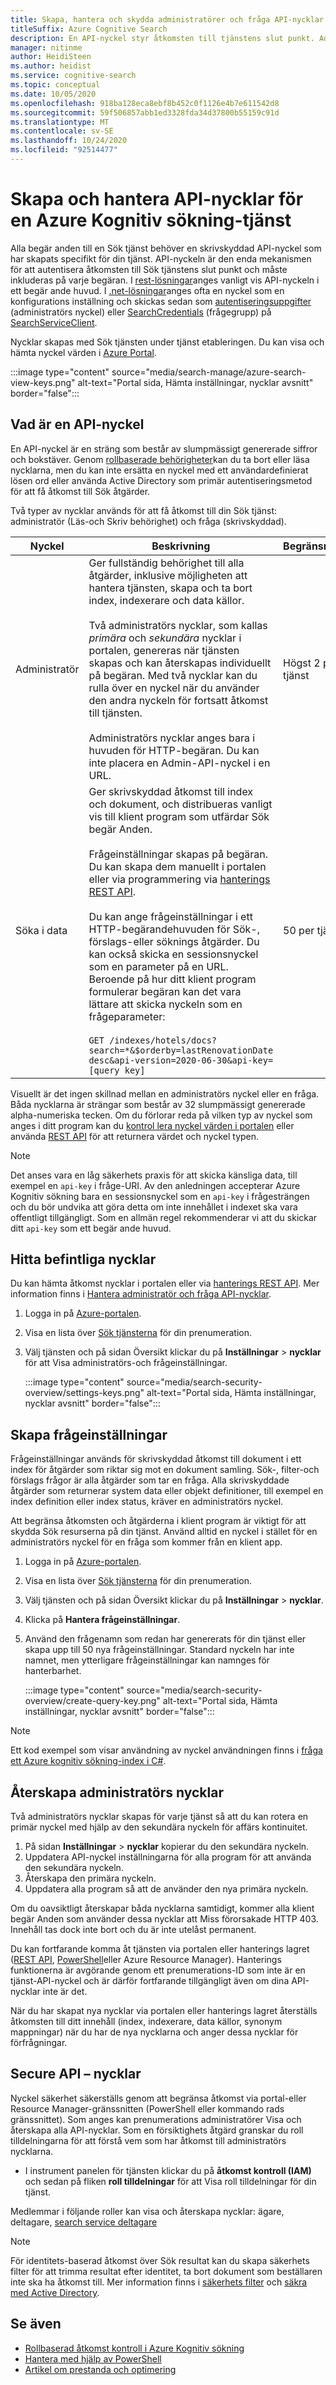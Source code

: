 ```yaml
---
title: Skapa, hantera och skydda administratörer och fråga API-nycklar
titleSuffix: Azure Cognitive Search
description: En API-nyckel styr åtkomsten till tjänstens slut punkt. Administratörs nycklar ger Skriv behörighet. Det går att skapa frågeinställningar för skrivskyddad åtkomst.
manager: nitinme
author: HeidiSteen
ms.author: heidist
ms.service: cognitive-search
ms.topic: conceptual
ms.date: 10/05/2020
ms.openlocfilehash: 918ba128eca8ebf8b452c0f1126e4b7e611542d8
ms.sourcegitcommit: 59f506857abb1ed3328fda34d37800b55159c91d
ms.translationtype: MT
ms.contentlocale: sv-SE
ms.lasthandoff: 10/24/2020
ms.locfileid: "92514477"
---
```

# <a name="create-and-manage-api-keys-for-an-azure-cognitive-search-service"></a>Skapa och hantera API-nycklar för en Azure Kognitiv sökning-tjänst

Alla begär anden till en Sök tjänst behöver en skrivskyddad API-nyckel som har skapats specifikt för din tjänst. API-nyckeln är den enda mekanismen för att autentisera åtkomsten till Sök tjänstens slut punkt och måste inkluderas på varje begäran. I [rest-lösningar](search-get-started-postman.md)anges vanligt vis API-nyckeln i ett begär ande huvud. I [.net-lösningar](search-howto-dotnet-sdk.md#core-scenarios)anges ofta en nyckel som en konfigurations inställning och skickas sedan som [autentiseringsuppgifter](/dotnet/api/microsoft.azure.search.searchserviceclient.credentials) (administratörs nyckel) eller [SearchCredentials](/dotnet/api/microsoft.azure.search.searchserviceclient.searchcredentials) (frågegrupp) på [SearchServiceClient](/dotnet/api/microsoft.azure.search.searchserviceclient).

Nycklar skapas med Sök tjänsten under tjänst etableringen. Du kan visa och hämta nyckel värden i [Azure Portal](https://portal.azure.com).

:::image type="content" source="media/search-manage/azure-search-view-keys.png" alt-text="Portal sida, Hämta inställningar, nycklar avsnitt" border="false":::

## <a name="what-is-an-api-key"></a>Vad är en API-nyckel

En API-nyckel är en sträng som består av slumpmässigt genererade siffror och bokstäver. Genom [rollbaserade behörigheter](search-security-rbac.md)kan du ta bort eller läsa nycklarna, men du kan inte ersätta en nyckel med ett användardefinierat lösen ord eller använda Active Directory som primär autentiseringsmetod för att få åtkomst till Sök åtgärder. 

Två typer av nycklar används för att få åtkomst till din Sök tjänst: administratör (Läs-och Skriv behörighet) och fråga (skrivskyddad).

|Nyckel|Beskrivning|Begränsningar|  
|---------|-----------------|------------|  
|Administratör|Ger fullständig behörighet till alla åtgärder, inklusive möjligheten att hantera tjänsten, skapa och ta bort index, indexerare och data källor.<br /><br /> Två administratörs nycklar, som kallas *primära* och *sekundära* nycklar i portalen, genereras när tjänsten skapas och kan återskapas individuellt på begäran. Med två nycklar kan du rulla över en nyckel när du använder den andra nyckeln för fortsatt åtkomst till tjänsten.<br /><br /> Administratörs nycklar anges bara i huvuden för HTTP-begäran. Du kan inte placera en Admin-API-nyckel i en URL.|Högst 2 per tjänst|  
|Söka i data|Ger skrivskyddad åtkomst till index och dokument, och distribueras vanligt vis till klient program som utfärdar Sök begär Anden.<br /><br /> Frågeinställningar skapas på begäran. Du kan skapa dem manuellt i portalen eller via programmering via [hanterings REST API](/rest/api/searchmanagement/).<br /><br /> Du kan ange frågeinställningar i ett HTTP-begärandehuvuden för Sök-, förslags-eller söknings åtgärder. Du kan också skicka en sessionsnyckel som en parameter på en URL. Beroende på hur ditt klient program formulerar begäran kan det vara lättare att skicka nyckeln som en frågeparameter:<br /><br /> `GET /indexes/hotels/docs?search=*&$orderby=lastRenovationDate desc&api-version=2020-06-30&api-key=[query key]`|50 per tjänst|  

 Visuellt är det ingen skillnad mellan en administratörs nyckel eller en fråga. Båda nycklarna är strängar som består av 32 slumpmässigt genererade alpha-numeriska tecken. Om du förlorar reda på vilken typ av nyckel som anges i ditt program kan du [kontrol lera nyckel värden i portalen](https://portal.azure.com) eller använda [REST API](/rest/api/searchmanagement/) för att returnera värdet och nyckel typen.  

> [!NOTE]  
>  Det anses vara en låg säkerhets praxis för att skicka känsliga data, till exempel en `api-key` i fråge-URI. Av den anledningen accepterar Azure Kognitiv sökning bara en sessionsnyckel som en `api-key` i frågesträngen och du bör undvika att göra detta om inte innehållet i indexet ska vara offentligt tillgängligt. Som en allmän regel rekommenderar vi att du skickar ditt `api-key` som ett begär ande huvud.  

## <a name="find-existing-keys"></a>Hitta befintliga nycklar

Du kan hämta åtkomst nycklar i portalen eller via [hanterings REST API](/rest/api/searchmanagement/). Mer information finns i [Hantera administratör och fråga API-nycklar](search-security-api-keys.md).

1. Logga in på [Azure-portalen](https://portal.azure.com).
2. Visa en lista över [Sök tjänsterna](https://portal.azure.com/#blade/HubsExtension/BrowseResourceBlade/resourceType/Microsoft.Search%2FsearchServices)  för din prenumeration.
3. Välj tjänsten och på sidan Översikt klickar du på **Inställningar**  > **nycklar** för att Visa administratörs-och frågeinställningar.

   :::image type="content" source="media/search-security-overview/settings-keys.png" alt-text="Portal sida, Hämta inställningar, nycklar avsnitt" border="false":::

## <a name="create-query-keys"></a>Skapa frågeinställningar

Frågeinställningar används för skrivskyddad åtkomst till dokument i ett index för åtgärder som riktar sig mot en dokument samling. Sök-, filter-och förslags frågor är alla åtgärder som tar en fråga. Alla skrivskyddade åtgärder som returnerar system data eller objekt definitioner, till exempel en index definition eller index status, kräver en administratörs nyckel.

Att begränsa åtkomsten och åtgärderna i klient program är viktigt för att skydda Sök resurserna på din tjänst. Använd alltid en nyckel i stället för en administratörs nyckel för en fråga som kommer från en klient app.

1. Logga in på [Azure-portalen](https://portal.azure.com).
2. Visa en lista över [Sök tjänsterna](https://portal.azure.com/#blade/HubsExtension/BrowseResourceBlade/resourceType/Microsoft.Search%2FsearchServices)  för din prenumeration.
3. Välj tjänsten och på sidan Översikt klickar du på **Inställningar**  > **nycklar**.
4. Klicka på **Hantera frågeinställningar**.
5. Använd den frågenamn som redan har genererats för din tjänst eller skapa upp till 50 nya frågeinställningar. Standard nyckeln har inte namnet, men ytterligare frågeinställningar kan namnges för hanterbarhet.

   :::image type="content" source="media/search-security-overview/create-query-key.png" alt-text="Portal sida, Hämta inställningar, nycklar avsnitt" border="false":::

> [!Note]
> Ett kod exempel som visar användning av nyckel användningen finns i [fråga ett Azure kognitiv sökning-index i C#](./search-get-started-dotnet.md).

<a name="regenerate-admin-keys"></a>

## <a name="regenerate-admin-keys"></a>Återskapa administratörs nycklar

Två administratörs nycklar skapas för varje tjänst så att du kan rotera en primär nyckel med hjälp av den sekundära nyckeln för affärs kontinuitet.

1. På sidan **Inställningar**  > **nycklar** kopierar du den sekundära nyckeln.
2. Uppdatera API-nyckel inställningarna för alla program för att använda den sekundära nyckeln.
3. Återskapa den primära nyckeln.
4. Uppdatera alla program så att de använder den nya primära nyckeln.

Om du oavsiktligt återskapar båda nycklarna samtidigt, kommer alla klient begär Anden som använder dessa nycklar att Miss förorsakade HTTP 403. Innehåll tas dock inte bort och du är inte utelåst permanent. 

Du kan fortfarande komma åt tjänsten via portalen eller hanterings lagret ([REST API](/rest/api/searchmanagement/), [PowerShell](./search-manage-powershell.md)eller Azure Resource Manager). Hanterings funktionerna är avgörande genom ett prenumerations-ID som inte är en tjänst-API-nyckel och är därför fortfarande tillgängligt även om dina API-nycklar inte är det. 

När du har skapat nya nycklar via portalen eller hanterings lagret återställs åtkomsten till ditt innehåll (index, indexerare, data källor, synonym mappningar) när du har de nya nycklarna och anger dessa nycklar för förfrågningar.

## <a name="secure-api-keys"></a>Secure API – nycklar
Nyckel säkerhet säkerställs genom att begränsa åtkomst via portal-eller Resource Manager-gränssnitten (PowerShell eller kommando rads gränssnittet). Som anges kan prenumerations administratörer Visa och återskapa alla API-nycklar. Som en försiktighets åtgärd granskar du roll tilldelningarna för att förstå vem som har åtkomst till administratörs nycklarna.

+ I instrument panelen för tjänsten klickar du på **åtkomst kontroll (IAM)** och sedan på fliken **roll tilldelningar** för att Visa roll tilldelningar för din tjänst.

Medlemmar i följande roller kan visa och återskapa nycklar: ägare, deltagare, [search service deltagare](../role-based-access-control/built-in-roles.md#search-service-contributor)

> [!Note]
> För identitets-baserad åtkomst över Sök resultat kan du skapa säkerhets filter för att trimma resultat efter identitet, ta bort dokument som beställaren inte ska ha åtkomst till. Mer information finns i [säkerhets filter](search-security-trimming-for-azure-search.md) och [säkra med Active Directory](search-security-trimming-for-azure-search-with-aad.md).

## <a name="see-also"></a>Se även

+ [Rollbaserad åtkomst kontroll i Azure Kognitiv sökning](search-security-rbac.md)
+ [Hantera med hjälp av PowerShell](search-manage-powershell.md) 
+ [Artikel om prestanda och optimering](search-performance-optimization.md)